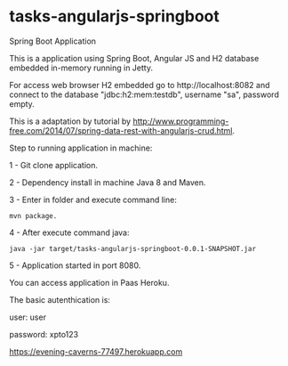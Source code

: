 # tasks-angularjs-springboot
Spring Boot Application

This is a application using Spring Boot, Angular JS and H2 database embedded in-memory running in Jetty.

For access web browser H2 embedded go to http://localhost:8082 and connect to the database "jdbc:h2:mem:testdb", username "sa", password empty.


This is a adaptation by tutorial by http://www.programming-free.com/2014/07/spring-data-rest-with-angularjs-crud.html.

Step to running application in machine:

1 - Git clone application.

2 - Dependency install in machine Java 8 and Maven.

3 - Enter in folder and execute command line: 
``` script
mvn package.
```
4 - After execute command java:
``` script
java -jar target/tasks-angularjs-springboot-0.0.1-SNAPSHOT.jar
```
5 - Application started in port 8080.

You can access application in Paas Heroku.

The basic autenthication is:

user: user

password: xpto123

https://evening-caverns-77497.herokuapp.com

